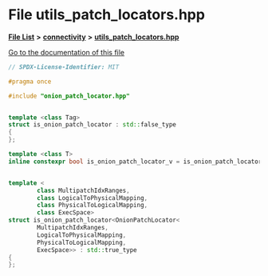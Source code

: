 

# File utils\_patch\_locators.hpp

[**File List**](files.md) **>** [**connectivity**](dir_28b51abc9241105ab41b66c468e7d019.md) **>** [**utils\_patch\_locators.hpp**](utils__patch__locators_8hpp.md)

[Go to the documentation of this file](utils__patch__locators_8hpp.md)


```C++
// SPDX-License-Identifier: MIT

#pragma once

#include "onion_patch_locator.hpp"


template <class Tag>
struct is_onion_patch_locator : std::false_type
{
};

template <class T>
inline constexpr bool is_onion_patch_locator_v = is_onion_patch_locator<T>::value;


template <
        class MultipatchIdxRanges,
        class LogicalToPhysicalMapping,
        class PhysicalToLogicalMapping,
        class ExecSpace>
struct is_onion_patch_locator<OnionPatchLocator<
        MultipatchIdxRanges,
        LogicalToPhysicalMapping,
        PhysicalToLogicalMapping,
        ExecSpace>> : std::true_type
{
};
```


